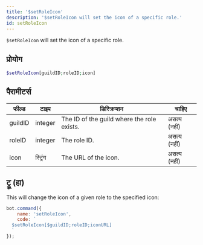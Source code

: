 ```yaml
---
title: '$setRoleIcon'
description: '$setRoleIcon will set the icon of a specific role.'
id: setRoleIcon
---
```


`$setRoleIcon` will set the icon of a specific role.

## प्रोयोग

```php
$setRoleIcon[guildID;roleID;icon]
```

## पैरामीटर्स

| फील्ड   | टाइप     | डिस्क्रिप्शन                               | चाहिए        |
| ------- | -------- | ------------------------------------------ | ------------ |
| guildID | integer  | The ID of the guild where the role exists. | असत्य (नहीं) |
| roleID  | integer  | The role ID.                               | असत्य (नहीं) |
| icon    | स्ट्रिंग | The URL of the icon.                       | असत्य (नहीं) |

## ट्रू (हा)

This will change the icon of a given role to the specified icon:

```javascript
bot.command({
    name: 'setRoleIcon',
    code: `
  $setRoleIcon[$guildID;roleID;iconURL]
  `
});
```